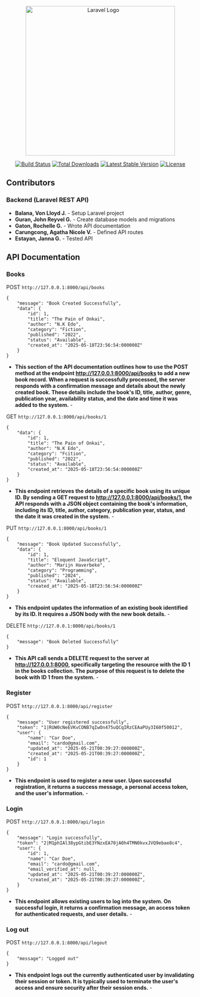 <p align="center"><a href="https://laravel.com" target="_blank"><img src="https://raw.githubusercontent.com/laravel/art/master/logo-lockup/5%20SVG/2%20CMYK/1%20Full%20Color/laravel-logolockup-cmyk-red.svg" width="400" alt="Laravel Logo"></a></p>

<p align="center">
<a href="https://github.com/laravel/framework/actions"><img src="https://github.com/laravel/framework/workflows/tests/badge.svg" alt="Build Status"></a>
<a href="https://packagist.org/packages/laravel/framework"><img src="https://img.shields.io/packagist/dt/laravel/framework" alt="Total Downloads"></a>
<a href="https://packagist.org/packages/laravel/framework"><img src="https://img.shields.io/packagist/v/laravel/framework" alt="Latest Stable Version"></a>
<a href="https://packagist.org/packages/laravel/framework"><img src="https://img.shields.io/packagist/l/laravel/framework" alt="License"></a>
</p>

## Contributors

### Backend (Laravel REST API)

- **Balana, Von Lloyd J.** - Setup Laravel project
- **Guran, John Reyvel G.** - Create database models and migrations
- **Gaton, Rochelle G.** - Wrote API documentation
- **Carungcong, Agatha Nicole V.** - Defined API routes
- **Estayan, Janna G.** - Tested API

## API Documentation

### Books
POST `http://127.0.0.1:8000/api/books`

```
{
    "message": "Book Created Successfully",
    "data": {
        "id": 1,
        "title": "The Pain of Onkai",
        "author": "N.K Edo",
        "category": "Fiction",
        "published": "2022",
        "status": "Available",
        "created_at": "2025-05-18T23:56:54:000000Z"
    }
}
```
- **This section of the API documentation outlines how to use the POST method at the endpoint http://127.0.0.1:8000/api/books to add a new book record. When a request is successfully processed, the server responds with a confirmation message and details about the newly created book. These details include the book's ID, title, author, genre, publication year, availability status, and the date and time it was added to the system.** -  

GET `http://127.0.0.1:8000/api/books/1`

```
{
    "data": {
        "id": 1,
        "title": "The Pain of Onkai",
        "author": "N.K Edo",
        "category": "Fcition",
        "published": "2022",
        "status": "Available",
        "created_at": "2025-05-18T23:56:54:000000Z"
    }
}
```
- **This endpoint retrieves the details of a specific book using its unique ID. By sending a GET request to http://127.0.0.1:8000/api/books/1, the API responds with a JSON object containing the book's information, including its ID, title, author, category, publication year, status, and the date it was created in the system.** -

PUT `http://127.0.0.1:8000/api/books/1`

```
{
    "message": "Book Updated Successfully",
    "data": {
        "id": 1,
        "title": "Eloquent JavaScript",
        "author": "Marijn Haverbeke",
        "category": "Programming",
        "published": "2024",
        "status": "Available",
        "created_at": "2025-05-18T23:56:54:000000Z"
    }
}
```
- **This endpoint updates the information of an existing book identified by its ID. It requires a JSON body with the new book details.** -

DELETE `http://127.0.0.1:8000/api/books/1`

```
{
    "message": "Book Deleted Successfully"
}
```
- **This API call sends a DELETE request to the server at http://127.0.0.1:8000, specifically targeting the resource with the ID 1 in the books collection. The purpose of this request is to delete the book with ID 1 from the system.** -

### Register
POST `http://127.0.0.1:8000/api/register`

```
{
    "message": "User registered successfully",
    "token": "1|RUW0cNeEVKvCONB7qIwOn475uQCqIRzCEAaPUy3I60f50012",
    "user": {
        "name": "Car Doe",
        "email": "cardo@gmail.com",
        "updated_at": "2025-05-21T00:39:27:000000Z",
        "created_at": "2025-05-21T00:39:27:000000Z",
        "id": 1
    }
}
```
- **This endpoint is used to register a new user. Upon successful registration, it returns a success message, a personal access token, and the user's information.** -

### Login
POST `http://127.0.0.1:8000/api/login`

```
{
    "message": "Login successfully",
    "token": "2|M1phIAl38ypGtibE3YNzxEA70jA0h4TMN0kvxJVQ9ebae8c4",
    "user": {
        "id": 1,
        "name": "Car Doe",
        "email": "cardo@gmail.com",
        "email_verified_at": null,
        "updated_at": "2025-05-21T00:39:27:000000Z",
        "created_at": "2025-05-21T00:39:27:000000Z",
    }
}
```
- **This endpoint allows existing users to log into the system. On successful login, it returns a confirmation message, an access token for authenticated requests, and user details.** -

### Log out
POST `http://127.0.0.1:8000/api/logout`

```
{
    "message": "Logged out"
}
```
- **This endpoint logs out the currently authenticated user by invalidating their session or token. It is typically used to terminate the user's access and ensure security after their session ends.** -
